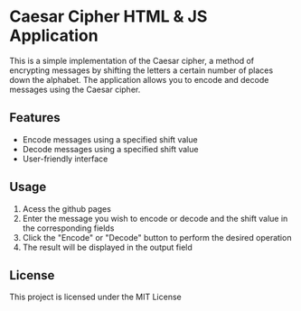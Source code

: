 # Caesar Cipher HTML & JS Application
This is a simple implementation of the Caesar cipher, a method of encrypting messages by shifting the letters a certain number of places down the alphabet. The application allows you to encode and decode messages using the Caesar cipher.
## Features
  - Encode messages using a specified shift value
  - Decode messages using a specified shift value
  - User-friendly interface
## Usage
1. Acess the github pages
2. Enter the message you wish to encode or decode and the shift value in the corresponding fields
3. Click the "Encode" or "Decode" button to perform the desired operation
4. The result will be displayed in the output field

## License
This project is licensed under the MIT License
